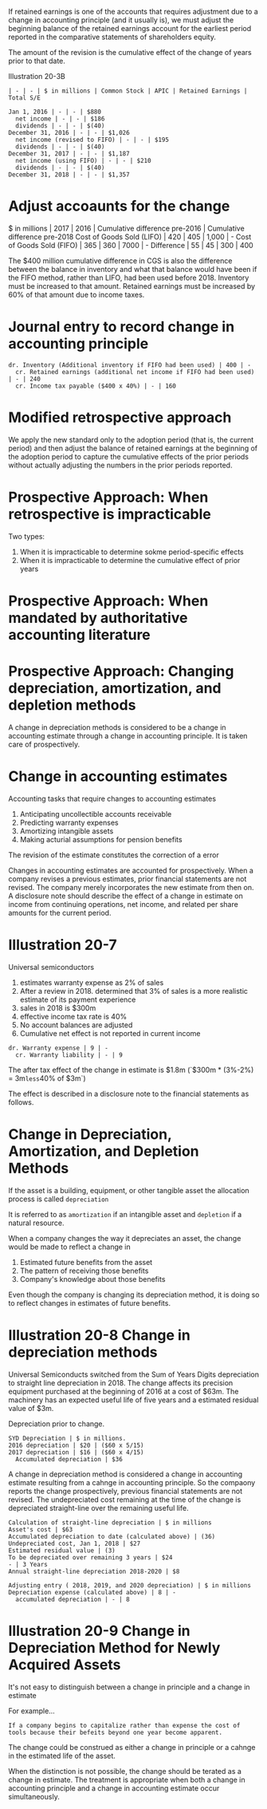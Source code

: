 If retained earnings is one of the accounts that requires adjustment due to a change in accounting principle (and it usually is), we must adjust the beginning balance of the retained earnings account for the earliest period reported in the comparative statements of shareholders equity.

The amount of the revision is the cumulative effect of the change of years prior to that date.

Illustration 20-3B

```
| - | - | $ in millions | Common Stock | APIC | Retained Earnings | Total S/E

Jan 1, 2016 | - | - | $880
  net income | - | - | $186
  dividends | - | - | $(40)
December 31, 2016 | - | - | $1,026
  net income (revised to FIFO) | - | - | $195
  dividends | - | - | $(40)
December 31, 2017 | - | - | $1,187
  net income (using FIFO) | - | - | $210
  dividends | - | - | $(40)
December 31, 2018 | - | - | $1,357
```

# Adjust accoaunts for the change

$ in millions | 2017 | 2016 | Cumulative difference pre-2016 | Cumulative difference pre-2018
Cost of Goods Sold (LIFO) | 420 | 405 | 1,000 | -
Cost of Goods Sold (FIFO) | 365 | 360 | 7000 | -
  Difference | 55 | 45 | 300 | 400

The $400 million cumulative difference in CGS is also the difference between the balance in inventory and what that balance would have been if the FIFO method, rather than LIFO, had been used before 2018. Inventory must be increased to that amount.
Retained earnings must be increased by 60% of that amount due to income taxes.

# Journal entry to record change in accounting principle

```
dr. Inventory (Additional inventory if FIFO had been used) | 400 | -
  cr. Retained earnings (additional net income if FIFO had been used) | - | 240
  cr. Income tax payable ($400 x 40%) | - | 160
```

# Modified retrospective approach

We apply the new standard only to the adoption period (that is, the current period) and then adjust the balance of retained earnings at the beginning of the adoption period to capture the cumulative effects of the prior periods without actually adjusting the numbers in the prior periods reported.

# Prospective Approach: When retrospective is impracticable

Two types:

1. When it is impracticable to determine sokme period-specific effects
2. When it is impracticable to determine the cumulative effect of prior years

# Prospective Approach: When mandated by authoritative accounting literature

# Prospective Approach: Changing depreciation, amortization, and depletion methods

A change in depreciation methods is considered to be a change in accounting estimate through a change in accounting principle. It is taken care of prospectively.

# Change in accounting estimates

Accounting tasks that require changes to accounting estimates

1. Anticipating uncollectible accounts receivable
2. Predicting warranty expenses
3. Amortizing intangible assets
4. Making acturial assumptions for pension benefits

The revision of the estimate constitutes the correction of a error

Changes in accounting estimates are accounted for prospectively. When a company revises a previous estimates, prior financial statements are not revised. The company merely incorporates the new estimate from then on. A disclosure note should describe the effect of a change in estimate on income from continuing operations, net income, and related per share amounts for the current period.

# Illustration 20-7

Universal semiconductors

1. estimates warranty expense as 2% of sales
2. After a review in 2018. determined that 3% of sales is a more realistic estimate of its payment experience
3. sales in 2018 is $300m
4. effective income tax rate is 40%
5. No account balances are adjusted
6. Cumulative net effect is not reported in current income

```
dr. Warranty expense | 9 | -
  cr. Warranty liability | - | 9
```

The after tax effect of the change in estimate is $1.8m (`$300m * (3%-2%) = 3m` less `40% of $3m`)

The effect is described in a disclosure note to the financial statements as follows.

# Change in Depreciation, Amortization, and Depletion Methods

If the asset is a building, equipment, or other tangible asset the allocation process is called `depreciation`

It is referred to as `amortization` if an intangible asset and `depletion` if a natural resource.

When a company changes the way it depreciates an asset, the change would be made to reflect a change in

1. Estimated future benefits from the asset
2. The pattern of receiving those benefits
3. Company's knowledge about those benefits


Even though the company is changing its depreciation method, it is doing so to reflect changes in estimates of future benefits.

# Illustration 20-8 Change in depreciation methods

Universal Semiconducts switched from the Sum of Years Digits depreciation to straight line depreciation in 2018. The change affects its precision equipment purchased at the beginning of 2016 at a cost of $63m. The machinery has an expected useful life of five years and a estimated residual value of $3m.

Depreciation prior to change.
```
SYD Depreciation | $ in millions.
2016 depreciation | $20 | ($60 x 5/15)
2017 depreciation | $16 | ($60 x 4/15)
  Accumulated depreciation | $36
```
A change in depreciation method is considered a change in accounting estimate resulting from a cahnge in accounting principle. So the compaony reports the change prospectively, previous financial statements are not revised. The undepreciated cost remaining at the time of the change is depreciated straight-line over the remaining useful life.
```
Calculation of straight-line depreciation | $ in millions
Asset's cost | $63
Accumulated depreciation to date (calculated above) | (36)
Undepreciated cost, Jan 1, 2018 | $27
Estimated residual value | (3)
To be depreciated over remaining 3 years | $24
- | 3 Years
Annual straight-line depreciation 2018-2020 | $8
```
```
Adjusting entry ( 2018, 2019, and 2020 depreciation) | $ in millions
Depreciation expense (calculated above) | 8 | -
  accumulated depreciation | - | 8
```
# Illustration 20-9 Change in Depreciation Method for Newly Acquired Assets

It's not easy to distinguish between a change in principle and a change in estimate

For example...

```
If a company begins to capitalize rather than expense the cost of tools because their befeits beyond one year become apparent.
```

The change could be construed as either a change in principle or a cahnge in the estimated life of the asset.

When the distinction is not possible, the change should be terated as a change in estimate. The treatment is appropriate when both a change in accounting principle and a change in accounting estimate occur simultaneously.
